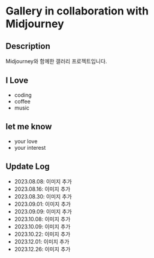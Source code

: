 # Gallery in collaboration with Midjourney

## Description

Midjourney와 함께한 갤러리 프로젝트입니다.

## I Love

- coding
- coffee
- music

## let me know

- your love
- your interest

## Update Log

- 2023.08.08: 이미지 추가
- 2023.08.16: 이미지 추가
- 2023.08.30: 이미지 추가
- 2023.09.01: 이미지 추가
- 2023.09.09: 이미지 추가
- 2023.10.08: 이미지 추가
- 2023.10.09: 이미지 추가
- 2023.10.22: 이미지 추가
- 2023.12.01: 이미지 추가
- 2023.12.26: 이미지 추가
